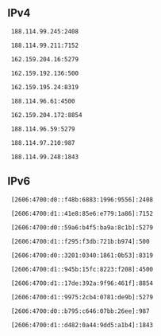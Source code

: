 ## IPv4
```
 188.114.99.245:2408
```
```
 188.114.99.211:7152
```
```
 162.159.204.16:5279
```
```
 162.159.192.136:500
```
```
 162.159.195.24:8319
```
```
 188.114.96.61:4500
```
```
 162.159.204.172:8854
```
```
 188.114.96.59:5279
```
```
 188.114.97.210:987
```
```
 188.114.99.248:1843
```

## IPv6
```
 [2606:4700:d0::f48b:6883:1996:9556]:2408
```
```
 [2606:4700:d1::41e8:85e6:e779:1a86]:7152
```
```
 [2606:4700:d0::59a6:b4f5:ba9a:8c1b]:5279
```
```
 [2606:4700:d1::f295:f3db:721b:b974]:500
```
```
 [2606:4700:d0::3201:0340:1861:0b53]:8319
```
```
 [2606:4700:d1::945b:15fc:8223:f208]:4500
```
```
 [2606:4700:d1::17de:392a:9f96:461f]:8854
```
```
 [2606:4700:d1::9975:2cb4:0781:de9b]:5279
```
```
 [2606:4700:d0::b795:c646:07bb:26ee]:987
```
```
 [2606:4700:d1::d482:0a44:9dd5:a1b4]:1843
```
